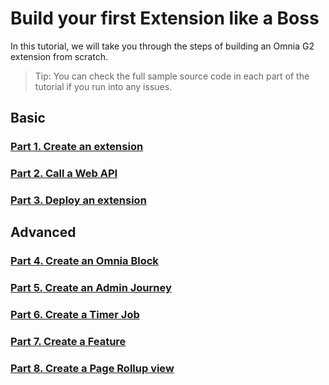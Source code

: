 # Build your first Extension like a Boss

In this tutorial, we will take you through the steps of building an Omnia G2 extension from scratch.

>Tip: You can check the full sample source code in each part of the tutorial if you run into any issues.

## Basic

### [Part 1. Create an extension](./create-extension#create-an-extension)

### [Part 2. Call a Web API](./call-web-api#call-a-web-api)

### [Part 3. Deploy an extension](./deploy-extension#deploy-an-extension)

## Advanced

### [Part 4. Create an Omnia Block](./create-omnia-block#create-an-omnia-block)

### [Part 5. Create an Admin Journey](./create-admin-journey#create-an-admin-journey)

### [Part 6. Create a Timer Job](./create-timer-job#create-a-timer-job)

### [Part 7. Create a Feature](./create-feature#create-a-feature)

### [Part 8. Create a Page Rollup view](./create-page-rollup-view#create-a-page-rollup-view)
